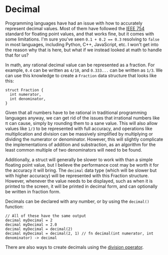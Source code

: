 # Decimal

Programming languages have had an issue with how to accurately represent decimal values. Most of them have followed the [IEEE 754](https://en.wikipedia.org/wiki/IEEE_754) standard for floating point values, and that works fine, but it comes with some limitations. I'm sure you've seen `0.1 + 0.2 == 0.3` resolving to `false` in most languages, including Python, C++, JavaScript, etc. I won't get into the reason why that is here, but what if we instead looked at math to handle that for us?

In math, any rational decimal value can be represented as a fraction. For example, `0.4` can be written as `4/10`, and `0.333...` can be written as `1/3`. We can use this knowledge to create a `Fraction` data structure that looks like this:

```nc
struct Fraction {
  int numerator,
  int denominator,
}
```

Given that all numbers have to be rational in traditional programming languages anyway, we can get rid of the issues that irrational numbers like π can cause, simply by rounding them to a sane value. This will also allow values like `1/3` to be represented with full accuracy, and operations like multiplication and division can be massively simplified by multiplying or dividing the numerator or denominator. However, this will slightly complicate the implementations of addition and substraction, as an algorithm for the least common multiple of two denominators will need to be found.

Additionally, a struct will generally be slower to work with than a simple floating point value, but I believe the performance cost may be worth it for the accuracy it will bring. The `decimal` data type (which will be slower but with higher accuracy) will be represented with this Fraction structure. However, whenever the value needs to be displayed, such as when it is printed to the screen, it will be printed in decimal form, and can optionally be written in fraction form.

Decimals can be declared with any number, or by using the `decimal()` function:

```nc
// All of these have the same output
decimal myDecimal = 2
decimal myDecimal = 2.0
decimal myDecimal = decimal(2)
decimal myDecimal = decimal(2, 1) // fn decimal(int numerator, int denominator) -> decimal
```

There are also ways to create decimals using the [division operator](../operators#division).
